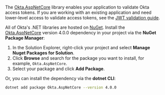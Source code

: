 The [Okta.AspNetCore](https://github.com/okta/okta-aspnet) library enables your application to validate Okta access tokens. If you are working with an existing application and need lower-level access to validate access tokens, see the [JWT validation guide](/code/dotnet/jwt-validation/).

All of Okta's .NET libraries are hosted on [NuGet](https://www.nuget.org/). Install the [Okta.AspNetCore](https://www.nuget.org/packages/Okta.AspNetCore) version 4.0.0 dependency in your project via the **NuGet Package Manager**:

1. In the Solution Explorer, right-click your project and select **Manage Nuget Packages for Solution**.
1. Click **Browse** and search for the package you want to install, for example, `Okta.AspNetCore`.
1. Select your package and click **Add Package**.

Or, you can install the dependency via the **dotnet CLI**:

```bash
dotnet add package Okta.AspNetCore --version 4.0.0
```